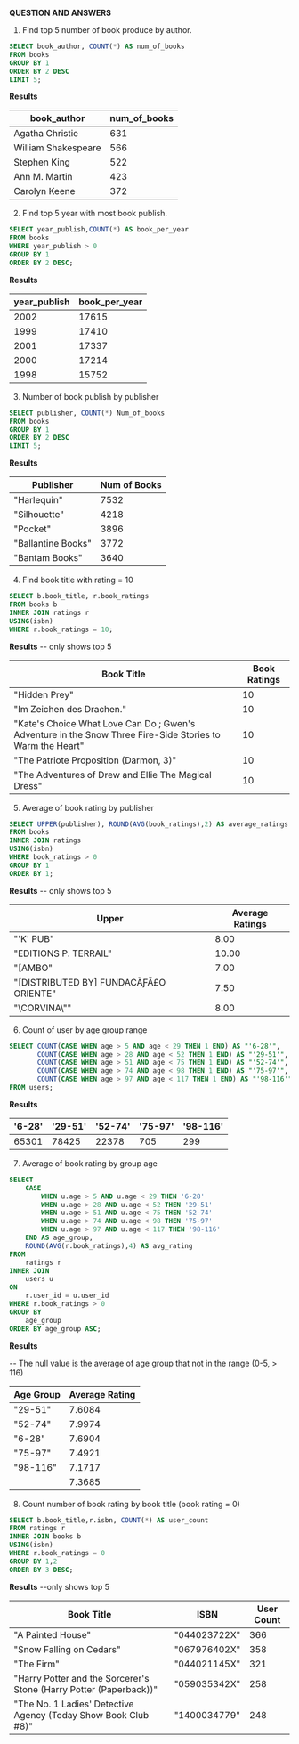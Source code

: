 **QUESTION AND ANSWERS**

1. Find top 5 number of book produce by author.

```sql
SELECT book_author, COUNT(*) AS num_of_books 
FROM books
GROUP BY 1
ORDER BY 2 DESC
LIMIT 5;
```

**Results**

| book_author          | num_of_books |
|----------------------|--------------|
| Agatha Christie      | 631          |
| William Shakespeare  | 566          |
| Stephen King         | 522          |
| Ann M. Martin        | 423          |
| Carolyn Keene        | 372          |

2. Find top 5 year with most book publish.

```sql
SELECT year_publish,COUNT(*) AS book_per_year 
FROM books
WHERE year_publish > 0
GROUP BY 1
ORDER BY 2 DESC;
```

**Results**

| year_publish | book_per_year |
|--------------|---------------|
| 2002         | 17615         |
| 1999         | 17410         |
| 2001         | 17337         |
| 2000         | 17214         |
| 1998         | 15752         |

3. Number of book publish by publisher

```sql
SELECT publisher, COUNT(*) Num_of_books
FROM books
GROUP BY 1
ORDER BY 2 DESC
LIMIT 5;
```

**Results**

| Publisher        | Num of Books |
|------------------|--------------|
| "Harlequin"      | 7532         |
| "Silhouette"     | 4218         |
| "Pocket"         | 3896         |
| "Ballantine Books"| 3772         |
| "Bantam Books"   | 3640         |

4. Find book title with rating = 10

```sql
SELECT b.book_title, r.book_ratings
FROM books b
INNER JOIN ratings r
USING(isbn)
WHERE r.book_ratings = 10;
```

**Results** -- only shows top 5

| Book Title                                                                                                     | Book Ratings |
|---------------------------------------------------------------------------------------------------------------|--------------|
| "Hidden Prey"                                                                                                 | 10           |
| "Im Zeichen des Drachen."                                                                                     | 10           |
| "Kate's Choice What Love Can Do ; Gwen's Adventure in the Snow  Three Fire-Side Stories to Warm the Heart"   | 10           |
| "The Patriote Proposition (Darmon, 3)"                                                                       | 10           |
| "The Adventures of Drew and Ellie The Magical Dress"                                                          | 10           |


5. Average of book rating by publisher

```sql
SELECT UPPER(publisher), ROUND(AVG(book_ratings),2) AS average_ratings
FROM books
INNER JOIN ratings
USING(isbn)
WHERE book_ratings > 0
GROUP BY 1
ORDER BY 1;
```

**Results** -- only shows top 5

| Upper                                           | Average Ratings |
|-------------------------------------------------|------------------|
| "'K' PUB"                                       | 8.00             |
| "EDITIONS P. TERRAIL"                           | 10.00            |
| "[AMBO"                                         | 7.00             |
| "[DISTRIBUTED BY] FUNDACÃƑÂ£O ORIENTE"          | 7.50             |
| "\\CORVINA\\\""                                 | 8.00             |

6. Count of user by age group range

```sql
SELECT COUNT(CASE WHEN age > 5 AND age < 29 THEN 1 END) AS "'6-28'",
       COUNT(CASE WHEN age > 28 AND age < 52 THEN 1 END) AS "'29-51'",
	   COUNT(CASE WHEN age > 51 AND age < 75 THEN 1 END) AS "'52-74'",
	   COUNT(CASE WHEN age > 74 AND age < 98 THEN 1 END) AS "'75-97'",
	   COUNT(CASE WHEN age > 97 AND age < 117 THEN 1 END) AS "'98-116'"
FROM users;
```

**Results**

| '6-28' | '29-51' | '52-74' | '75-97' | '98-116' |
|--------|---------|---------|---------|----------|
| 65301  | 78425   | 22378   | 705     | 299      |

7. Average of book rating by group age

```sql
SELECT 
    CASE 
        WHEN u.age > 5 AND u.age < 29 THEN '6-28'
        WHEN u.age > 28 AND u.age < 52 THEN '29-51'
        WHEN u.age > 51 AND u.age < 75 THEN '52-74'
        WHEN u.age > 74 AND u.age < 98 THEN '75-97'
        WHEN u.age > 97 AND u.age < 117 THEN '98-116'
    END AS age_group,
    ROUND(AVG(r.book_ratings),4) AS avg_rating
FROM 
    ratings r
INNER JOIN 
    users u
ON 
    r.user_id = u.user_id
WHERE r.book_ratings > 0
GROUP BY 
    age_group
ORDER BY age_group ASC;
```

**Results**

-- The null value is the average of age group that not in the range (0-5, > 116)

| Age Group | Average Rating |
|-----------|----------------|
| "29-51"   | 7.6084         |
| "52-74"   | 7.9974         |
| "6-28"    | 7.6904         |
| "75-97"   | 7.4921         |
| "98-116"  | 7.1717         |
|           | 7.3685         |

8. Count number of book rating by book title (book rating = 0)

```sql
SELECT b.book_title,r.isbn, COUNT(*) AS user_count
FROM ratings r
INNER JOIN books b
USING(isbn)
WHERE r.book_ratings = 0
GROUP BY 1,2
ORDER BY 3 DESC;
```

**Results** --only shows top 5

| Book Title                                                     | ISBN        | User Count |
|----------------------------------------------------------------|-------------|------------|
| "A Painted House"                                              | "044023722X" | 366        |
| "Snow Falling on Cedars"                                       | "067976402X" | 358        |
| "The Firm"                                                     | "044021145X" | 321        |
| "Harry Potter and the Sorcerer's Stone (Harry Potter (Paperback))" | "059035342X" | 258        |
| "The No. 1 Ladies' Detective Agency (Today Show Book Club #8)"  | "1400034779" | 248        |


